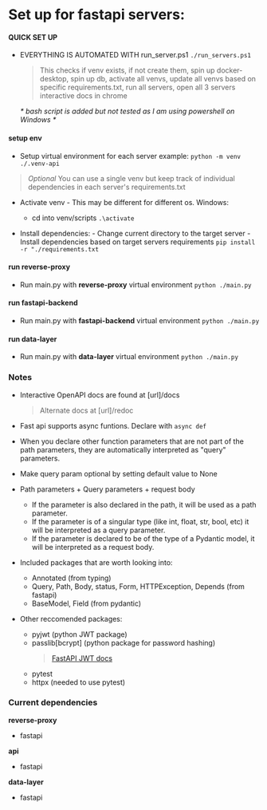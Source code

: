 # Set up for fastapi servers:

#### QUICK SET UP

- EVERYTHING IS AUTOMATED WITH run_server.ps1
  `./run_servers.ps1`

  > This checks if venv exists, if not create them, spin up docker-desktop, spin up db, activate all venvs, update all venvs based on specific requirements.txt, run all servers, open all 3 servers interactive docs in chrome

  _* bash script is added but not tested as I am using powershell on Windows *_

#### setup env

- Setup virtual environment for each server
  example:
  `python -m venv ./.venv-api`

> _Optional_ You can use a single venv but keep track of individual dependencies in each server's requirements.txt

- Activate venv - This may be different for different os.
  Windows:

  - cd into venv/scripts
    `.\activate`

- Install dependencies: - Change current directory to the target server - Install dependencies based on target servers requirements
  `pip install -r "./requirements.txt`

#### run reverse-proxy

- Run main.py with **reverse-proxy** virtual environment
  `python ./main.py`

#### run fastapi-backend

- Run main.py with **fastapi-backend** virtual environment
  `python ./main.py`

#### run data-layer

- Run main.py with **data-layer** virtual environment
  `python ./main.py`

>

### Notes

- Interactive OpenAPI docs are found at [url]/docs
  > Alternate docs at [url]/redoc
- Fast api supports async funtions. Declare with `async def`
- When you declare other function parameters that are not part of the path parameters, they are automatically interpreted as "query" parameters.
- Make query param optional by setting default value to None

- Path parameters + Query parameters + request body

  - If the parameter is also declared in the path, it will be used as a path parameter.
  - If the parameter is of a singular type (like int, float, str, bool, etc) it will be interpreted as a query parameter.
  - If the parameter is declared to be of the type of a Pydantic model, it will be interpreted as a request body.

- Included packages that are worth looking into:

  - Annotated (from typing)
  - Query, Path, Body, status, Form, HTTPException, Depends (from fastapi)
  - BaseModel, Field (from pydantic)

- Other reccomended packages:
  - pyjwt (python JWT package)
  - passlib[bcrypt] (python package for password hashing)
    > [FastAPI JWT docs](https://fastapi.tiangolo.com/tutorial/security/oauth2-jwt/)
  - pytest
  - httpx (needed to use pytest)

### Current dependencies

**reverse-proxy**

- fastapi

**api**

- fastapi

**data-layer**

- fastapi

